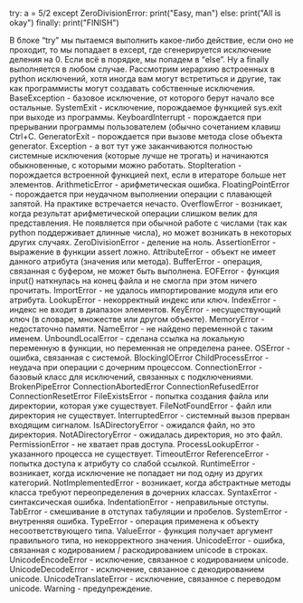 try:
    a = 5/2
except ZeroDivisionError:
    print("Easy, man")
else:
    print("All is okay")
finally:
    print("FINISH")

В блоке “try” мы пытаемся выполнить какое-либо действие, если оно не проходит, то мы попадает в except, где сгенерируется исключение деления на 0.
Если всё в порядке, мы попадем в “else”.
Ну а finally выполняется в любом случае.
Рассмотрим иерархию встроенных в python исключений, хотя иногда вам могут встретиться и другие, так как программисты могут создавать собственные исключения. 
BaseException - базовое исключение, от которого берут начало все остальные.
SystemExit - исключение, порождаемое функцией sys.exit при выходе из программы.
KeyboardInterrupt - порождается при прерывании программы пользователем (обычно сочетанием клавиш Ctrl+C.
GeneratorExit - порождается при вызове метода close объекта generator.
Exception - а вот тут уже заканчиваются полностью системные исключения (которые лучше не трогать) и начинаются обыкновенные, с которыми можно работать.
StopIteration - порождается встроенной функцией next, если в итераторе больше нет элементов.
ArithmeticError - арифметическая ошибка.
FloatingPointError - порождается при неудачном выполнении операции с плавающей запятой. На практике встречается нечасто.
OverflowError - возникает, когда результат арифметической операции слишком велик для представления. Не появляется при обычной работе с числами (так как python поддерживает длинные числа), но может возникать в некоторых других случаях.
ZeroDivisionError - деление на ноль.
AssertionError - выражение в функции assert ложно.
AttributeError - объект не имеет данного атрибута (значения или метода).
BufferError - операция, связанная с буфером, не может быть выполнена.
EOFError - функция input() наткнулась на конец файла и не смогла при этом ничего прочитать.
ImportError - не удалось импортирование модуля или его атрибута.
LookupError - некорректный индекс или ключ.
IndexError - индекс не входит в диапазон элементов.
KeyError - несуществующий ключ (в словаре, множестве или другом объекте).
MemoryError - недостаточно памяти.
NameError - не найдено переменной с таким именем.
UnboundLocalError - сделана ссылка на локальную переменную в функции, но переменная не определена ранее.
OSError - ошибка, связанная с системой.
BlockingIOError
ChildProcessError - неудача при операции с дочерним процессом.
ConnectionError - базовый класс для исключений, связанных с подключениями.
BrokenPipeError
ConnectionAbortedError
ConnectionRefusedError
ConnectionResetError
FileExistsError - попытка создания файла или директории, которая уже существует.
FileNotFoundError - файл или директория не существует.
InterruptedError - системный вызов прерван входящим сигналом.
IsADirectoryError - ожидался файл, но это директория.
NotADirectoryError - ожидалась директория, но это файл.
PermissionError - не хватает прав доступа.
ProcessLookupError - указанного процесса не существует.
TimeoutError
ReferenceError - попытка доступа к атрибуту со слабой ссылкой.
RuntimeError - возникает, когда исключение не попадает ни под одну из других категорий.
NotImplementedError - возникает, когда абстрактные методы класса требуют переопределения в дочерних классах.
SyntaxError - синтаксическая ошибка.
IndentationError - неправильные отступы.
TabError - смешивание в отступах табуляции и пробелов.
SystemError - внутренняя ошибка.
TypeError - операция применена к объекту несоответствующего типа.
ValueError - функция получает аргумент правильного типа, но некорректного значения.
UnicodeError - ошибка, связанная с кодированием / раскодированием unicode в строках.
UnicodeEncodeError - исключение, связанное с кодированием unicode.
UnicodeDecodeError - исключение, связанное с декодированием unicode.
UnicodeTranslateError - исключение, связанное с переводом unicode.
Warning - предупреждение.

